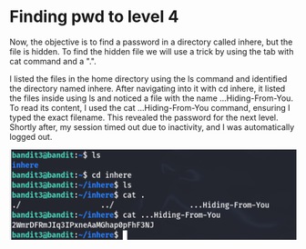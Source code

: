 # Finding pwd to level 4

Now, the objective is to find a password in a directory called inhere, but the file is hidden.
To find the hidden file we will use a trick by using the tab with cat command and a ".".

I listed the files in the home directory using the ls command and identified the directory named inhere. After navigating into it with cd inhere, it listed the files inside using ls and noticed a file with the name ...Hiding-From-You. To read its content, I used the cat ...Hiding-From-You command, ensuring I typed the exact filename. This revealed the password for the next level. Shortly after, my session timed out due to inactivity, and I was automatically logged out.

![alt text](images/5.png)